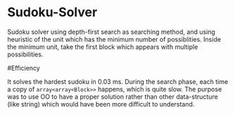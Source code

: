 # Sudoku-Solver

Sudoku solver using depth-first search as searching method, and using heuristic of the unit which has the minimum number of possiblities. Inside the minimum unit, take the first block which appears with multiple possibilities.

#Efficiency

It solves the hardest sudoku in 0.03 ms. During the search phase, each time a copy of `array<array<Block>>` happens, which is quite slow. The purpose was to use OO to have a proper solution rather than other data-structure (like string) which would have been more difficult to understand.
